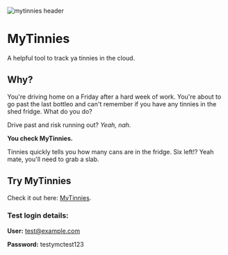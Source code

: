 ![mytinnies header]("./readme_assets/mytinnies.jpg")

# MyTinnies

A helpful tool to track ya tinnies in the cloud.

## Why?

You're driving home on a Friday after a hard week of work. You're about to go past the last bottleo and can't remember if you have any tinnies in the shed fridge. What do you do?

Drive past and risk running out? _Yeah, nah._

**You check MyTinnies.**

Tinnies quickly tells you how many cans are in the fridge. Six left!? Yeah mate, you'll need to grab a slab.

## Try MyTinnies

Check it out here: [MyTinnies](http://mytinnies.com).

### Test login details:

**User:** test@example.com

**Password:** testymctest123
